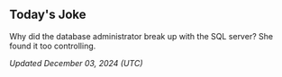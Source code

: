 ## Today's Joke
Why did the database administrator break up with the SQL server? She found it too controlling.

*Updated December 03, 2024 (UTC)*
